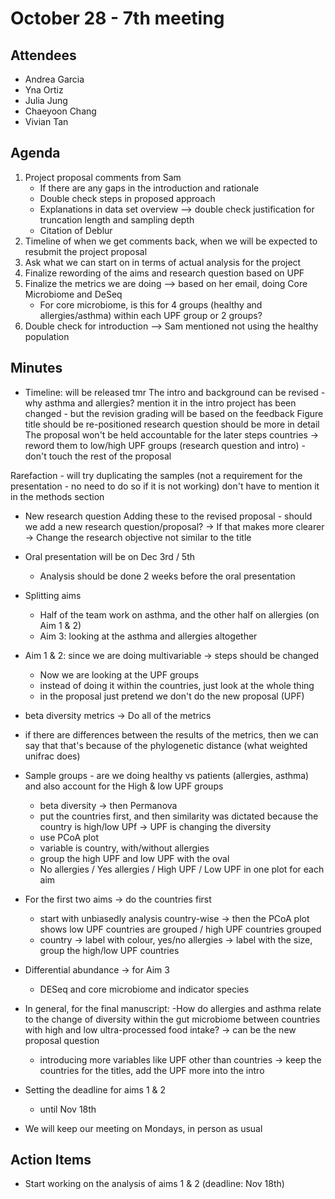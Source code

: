 # October 28 - 7th meeting

## Attendees
- Andrea Garcia
- Yna Ortiz
- Julia Jung
- Chaeyoon Chang
- Vivian Tan 

## Agenda
1) Project proposal comments from Sam
   - If there are any gaps in the introduction and rationale
   - Double check steps in proposed approach
   - Explanations in data set overview --> double check justification for truncation length and sampling depth
   - Citation of Deblur 
3) Timeline of when we get comments back, when we will be expected to resubmit the project proposal
4) Ask what we can start on in terms of actual analysis for the project
5) Finalize rewording of the aims and research question based on UPF
6) Finalize the metrics we are doing --> based on her email, doing Core Microbiome and DeSeq
   - For core microbiome, is this for 4 groups (healthy and allergies/asthma) within each UPF group or 2 groups?
8) Double check for introduction --> Sam mentioned not using the healthy population 
   
## Minutes

- Timeline: will be released tmr
The intro and background can be revised - why asthma and allergies? mention it in the intro
project has been changed - but the revision grading will be based on the feedback 
Figure title should be re-positioned
research question should be more in detail
The proposal won't be held accountable for the later steps
countries -> reword them to low/high UPF groups (research question and intro) - don't touch the rest of the proposal

Rarefaction - will try duplicating the samples (not a requirement for the presentation - no need to do so if it is not working)
don't have to mention it in the methods section

- New research question
  Adding these to the revised proposal - should we add a new research question/proposal?
  -> If that makes more clearer
  -> Change the research objective not similar to the title
  
- Oral presentation will be on Dec 3rd / 5th
  - Analysis should be done 2 weeks before the oral presentation

- Splitting aims
   - Half of the team work on asthma, and the other half on allergies (on Aim 1 & 2)
   - Aim 3: looking at the asthma and allergies altogether
 
- Aim 1 & 2: since we are doing multivariable -> steps should be changed
     - Now we are looking at the UPF groups
     - instead of doing it within the countries, just look at the whole thing
     - in the proposal just pretend we don't do the new proposal (UPF)

- beta diversity metrics -> Do all of the metrics
- if there are differences between the results of the metrics, then we can say that that's because of the phylogenetic distance (what weighted unifrac does)

- Sample groups - are we doing healthy vs patients (allergies, asthma) and also account for the High & low UPF groups
  - beta diversity -> then Permanova
  - put the countries first, and then similarity was dictated because the country is high/low UPf -> UPF is changing the diversity
  - use PCoA plot
  - variable is country, with/without allergies
  - group the high UPF and low UPF with the oval
  - No allergies  / Yes allergies / High UPF / Low UPF in one plot for each aim
 
- For the first two aims -> do the countries first
     - start with unbiasedly analysis country-wise -> then the PCoA plot shows low UPF countries are grouped / high UPF countries grouped
     - country -> label with colour, yes/no allergies -> label with the size, group the high/low UPF countries
 
- Differential abundance -> for Aim 3
  - DESeq and core microbiome and indicator species

- In general, for the final manuscript:
  -How do allergies and asthma relate to the change of diversity within the gut microbiome between countries with high and low ultra-processed food intake? -> can be the new proposal question
  - introducing more variables like UPF other than countries -> keep the countries for the titles, add the UPF more into the intro

- Setting the deadline for aims 1 & 2
  - until Nov 18th
 
- We will keep our meeting on Mondays, in person as usual
 
 ## Action Items
- Start working on the analysis of aims 1 & 2 (deadline: Nov 18th)
